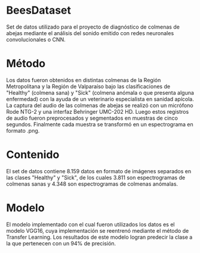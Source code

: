 # BeesDataset
Set de datos utilizado para el proyecto de diagnóstico de colmenas de abejas mediante el análisis del sonido emitido con redes neuronales convolucionales o CNN.

# Método
Los datos fueron obtenidos en distintas colmenas de la Región Metropolitana y la Región de Valparaíso bajo las clasificaciones de "Healthy" (colmena sana) y "Sick" (colmena anómala o que presenta alguna enfermedad) con la ayuda de un veterinario especialista en sanidad apícola. La captura del audio de las colmenas de abejas se realizó con un micrófono Rode NTG-2 y una interfaz Behringer UMC-202 HD. Luego estos registros de audio fueron preprocesados y segmentados en muestras de cinco segundos. Finalmente cada muestra se transformó en un espectrograma en formato .png.

# Contenido
El set de datos contiene 8.159 datos en formato de imágenes separados en las clases "Healthy" y "Sick", de los cuales 3.811 son espectrogramas de colmenas sanas y 4.348 son espectrogramas de colmenas anómalas.

# Modelo
El modelo implementado con el cual fueron utilizados los datos es el modelo VGG16, cuya implementación se reentrenó mediante el método de Transfer Learning. Los resultados de este modelo logran predecir la clase a la que pertenecen con un 94% de precisión.

